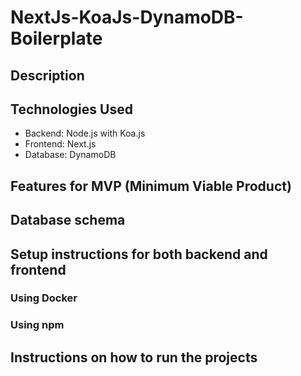 # NextJs-KoaJs-DynamoDB-Boilerplate
## Description


## Technologies Used
- Backend: Node.js with Koa.js
- Frontend: Next.js
- Database: DynamoDB

## Features for MVP (Minimum Viable Product)
## Database schema
## Setup instructions for both backend and frontend
### Using Docker
### Using npm

## Instructions on how to run the projects
